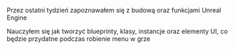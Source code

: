 ﻿Przez ostatni tydzień zapoznawałem się z budową oraz funkcjami Unreal Engine

Nauczyłem się jak tworzyć blueprinty, klasy, instancje oraz elementy UI, co będzie przydatne podczas robienie menu w grze

